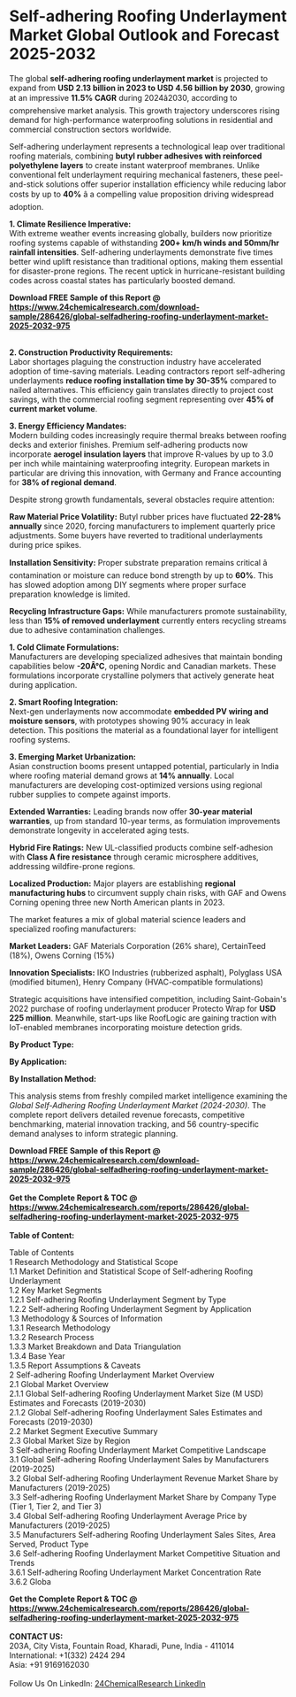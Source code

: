 <h1>Self-adhering Roofing Underlayment Market Global Outlook and Forecast 2025-2032</h1><p>The global <strong>self-adhering roofing underlayment market</strong> is projected to expand from <strong>USD 2.13 billion in 2023 to USD 4.56 billion by 2030</strong>, growing at an impressive <strong>11.5% CAGR</strong> during 2024â2030, according to comprehensive market analysis. This growth trajectory underscores rising demand for high-performance waterproofing solutions in residential and commercial construction sectors worldwide.</p><p>Self-adhering underlayment represents a technological leap over traditional roofing materials, combining <strong>butyl rubber adhesives with reinforced polyethylene layers</strong> to create instant waterproof membranes. Unlike conventional felt underlayment requiring mechanical fasteners, these peel-and-stick solutions offer superior installation efficiency while reducing labor costs by up to <strong>40%</strong> â a compelling value proposition driving widespread adoption.</p><p><strong>1. Climate Resilience Imperative:</strong><br>
With extreme weather events increasing globally, builders now prioritize roofing systems capable of withstanding <strong>200+ km/h winds and 50mm/hr rainfall intensities</strong>. Self-adhering underlayments demonstrate five times better wind uplift resistance than traditional options, making them essential for disaster-prone regions. The recent uptick in hurricane-resistant building codes across coastal states has particularly boosted demand.</p><div><b>Download FREE Sample of this Report @ 
            <a href="https://www.24chemicalresearch.com/download-sample/286426/global-selfadhering-roofing-underlayment-market-2025-2032-975">
            https://www.24chemicalresearch.com/download-sample/286426/global-selfadhering-roofing-underlayment-market-2025-2032-975</a></b></div><br><p><strong>2. Construction Productivity Requirements:</strong><br>
Labor shortages plaguing the construction industry have accelerated adoption of time-saving materials. Leading contractors report self-adhering underlayments <strong>reduce roofing installation time by 30-35%</strong> compared to nailed alternatives. This efficiency gain translates directly to project cost savings, with the commercial roofing segment representing over <strong>45% of current market volume</strong>.</p><p><strong>3. Energy Efficiency Mandates:</strong><br>
Modern building codes increasingly require thermal breaks between roofing decks and exterior finishes. Premium self-adhering products now incorporate <strong>aerogel insulation layers</strong> that improve R-values by up to 3.0 per inch while maintaining waterproofing integrity. European markets in particular are driving this innovation, with Germany and France accounting for <strong>38% of regional demand</strong>.</p><p>Despite strong growth fundamentals, several obstacles require attention:</p><p><strong>Raw Material Price Volatility:</strong> Butyl rubber prices have fluctuated <strong>22-28% annually</strong> since 2020, forcing manufacturers to implement quarterly price adjustments. Some buyers have reverted to traditional underlayments during price spikes.</p><p><strong>Installation Sensitivity:</strong> Proper substrate preparation remains critical â contamination or moisture can reduce bond strength by up to <strong>60%</strong>. This has slowed adoption among DIY segments where proper surface preparation knowledge is limited.</p><p><strong>Recycling Infrastructure Gaps:</strong> While manufacturers promote sustainability, less than <strong>15% of removed underlayment</strong> currently enters recycling streams due to adhesive contamination challenges.</p><p><strong>1. Cold Climate Formulations:</strong><br>
Manufacturers are developing specialized adhesives that maintain bonding capabilities below <strong>-20Â°C</strong>, opening Nordic and Canadian markets. These formulations incorporate crystalline polymers that actively generate heat during application.</p><p><strong>2. Smart Roofing Integration:</strong><br>
Next-gen underlayments now accommodate <strong>embedded PV wiring and moisture sensors</strong>, with prototypes showing 90% accuracy in leak detection. This positions the material as a foundational layer for intelligent roofing systems.</p><p><strong>3. Emerging Market Urbanization:</strong><br>
Asian construction booms present untapped potential, particularly in India where roofing material demand grows at <strong>14% annually</strong>. Local manufacturers are developing cost-optimized versions using regional rubber supplies to compete against imports.</p><p><strong>Extended Warranties:</strong> Leading brands now offer <strong>30-year material warranties</strong>, up from standard 10-year terms, as formulation improvements demonstrate longevity in accelerated aging tests.</p><p><strong>Hybrid Fire Ratings:</strong> New UL-classified products combine self-adhesion with <strong>Class A fire resistance</strong> through ceramic microsphere additives, addressing wildfire-prone regions.</p><p><strong>Localized Production:</strong> Major players are establishing <strong>regional manufacturing hubs</strong> to circumvent supply chain risks, with GAF and Owens Corning opening three new North American plants in 2023.</p><p>The market features a mix of global material science leaders and specialized roofing manufacturers:</p><p><strong>Market Leaders:</strong> GAF Materials Corporation (26% share), CertainTeed (18%), Owens Corning (15%)</p><p><strong>Innovation Specialists:</strong> IKO Industries (rubberized asphalt), Polyglass USA (modified bitumen), Henry Company (HVAC-compatible formulations)</p><p>Strategic acquisitions have intensified competition, including Saint-Gobain's 2022 purchase of roofing underlayment producer Protecto Wrap for <strong>USD 225 million</strong>. Meanwhile, start-ups like RoofLogic are gaining traction with IoT-enabled membranes incorporating moisture detection grids.</p><p><strong>By Product Type:</strong></p><p><strong>By Application:</strong></p><p><strong>By Installation Method:</strong></p><p>This analysis stems from freshly compiled market intelligence examining the <em>Global Self-Adhering Roofing Underlayment Market (2024-2030)</em>. The complete report delivers detailed revenue forecasts, competitive benchmarking, material innovation tracking, and 56 country-specific demand analyses to inform strategic planning.</p><div><b>Download FREE Sample of this Report @ 
            <a href="https://www.24chemicalresearch.com/download-sample/286426/global-selfadhering-roofing-underlayment-market-2025-2032-975">
            https://www.24chemicalresearch.com/download-sample/286426/global-selfadhering-roofing-underlayment-market-2025-2032-975</a></b></div><br><div><b>Get the Complete Report & TOC @ 
            <a href="https://www.24chemicalresearch.com/reports/286426/global-selfadhering-roofing-underlayment-market-2025-2032-975">
            https://www.24chemicalresearch.com/reports/286426/global-selfadhering-roofing-underlayment-market-2025-2032-975</a></b></div><br>
            <b>Table of Content:</b><p>Table of Contents<br />
1 Research Methodology and Statistical Scope<br />
1.1 Market Definition and Statistical Scope of Self-adhering Roofing Underlayment<br />
1.2 Key Market Segments<br />
1.2.1 Self-adhering Roofing Underlayment Segment by Type<br />
1.2.2 Self-adhering Roofing Underlayment Segment by Application<br />
1.3 Methodology & Sources of Information<br />
1.3.1 Research Methodology<br />
1.3.2 Research Process<br />
1.3.3 Market Breakdown and Data Triangulation<br />
1.3.4 Base Year<br />
1.3.5 Report Assumptions & Caveats<br />
2 Self-adhering Roofing Underlayment Market Overview<br />
2.1 Global Market Overview<br />
2.1.1 Global Self-adhering Roofing Underlayment Market Size (M USD) Estimates and Forecasts (2019-2030)<br />
2.1.2 Global Self-adhering Roofing Underlayment Sales Estimates and Forecasts (2019-2030)<br />
2.2 Market Segment Executive Summary<br />
2.3 Global Market Size by Region<br />
3 Self-adhering Roofing Underlayment Market Competitive Landscape<br />
3.1 Global Self-adhering Roofing Underlayment Sales by Manufacturers (2019-2025)<br />
3.2 Global Self-adhering Roofing Underlayment Revenue Market Share by Manufacturers (2019-2025)<br />
3.3 Self-adhering Roofing Underlayment Market Share by Company Type (Tier 1, Tier 2, and Tier 3)<br />
3.4 Global Self-adhering Roofing Underlayment Average Price by Manufacturers (2019-2025)<br />
3.5 Manufacturers Self-adhering Roofing Underlayment Sales Sites, Area Served, Product Type<br />
3.6 Self-adhering Roofing Underlayment Market Competitive Situation and Trends<br />
3.6.1 Self-adhering Roofing Underlayment Market Concentration Rate<br />
3.6.2 Globa</p><div><b>Get the Complete Report & TOC @ 
            <a href="https://www.24chemicalresearch.com/reports/286426/global-selfadhering-roofing-underlayment-market-2025-2032-975">
            https://www.24chemicalresearch.com/reports/286426/global-selfadhering-roofing-underlayment-market-2025-2032-975</a></b></div><br><b>CONTACT US:</b><br>
            203A, City Vista, Fountain Road, Kharadi, Pune, India - 411014<br>
            International: +1(332) 2424 294<br>
            Asia: +91 9169162030 <br><br>
            Follow Us On LinkedIn: <a href="https://www.linkedin.com/company/24chemicalresearch/">24ChemicalResearch LinkedIn</a>